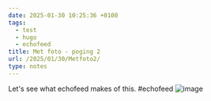 ```yaml
---
date: 2025-01-30 10:25:36 +0100
tags:
  - test
  - hugo
  - echofeed
title: Met foto - poging 2
url: /2025/01/30/Metfoto2/
type: notes
---
```

Let's see what echofeed makes of this. #echofeed
![image](/img/notes-test.jpeg)